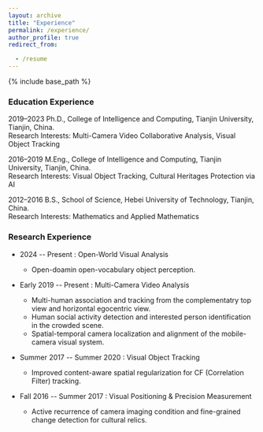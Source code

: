 ```yaml
---
layout: archive
title: "Experience"
permalink: /experience/
author_profile: true
redirect_from: 

  - /resume
---
```


{% include base_path %}


### Education Experience

2019–2023  Ph.D., College of Intelligence and Computing, Tianjin University, Tianjin, China.
<br /> Research Interests: Multi-Camera Video Collaborative Analysis, Visual Object Tracking

2016–2019  M.Eng., College of Intelligence and Computing, Tianjin University, Tianjin, China.
<br /> Research Interests: Visual Object Tracking, Cultural Heritages Protection via AI

2012–2016  B.S., School of Science, Hebei University of Technology, Tianjin, China.
<br /> Research Interests: Mathematics and Applied Mathematics


### Research Experience

* 2024 -- Present : Open-World Visual Analysis
  * Open-doamin open-vocabulary object perception.

* Early 2019 -- Present : Multi-Camera Video Analysis
  * Multi-human association and tracking from the complementatry top view and horizontal egocentric view.
  * Human social activity detection and interested person identification in the crowded scene.
  * Spatial-temporal camera localization and alignment of the mobile-camera visual system.

* Summer 2017 -- Summer 2020 : Visual Object Tracking
	* Improved content-aware spatial regularization for CF (Correlation Filter) tracking.
	
* Fall 2016 -- Summer 2017 : Visual Positioning & Precision Measurement
	* Active recurrence of camera imaging condition and fine-grained change detection for cultural relics.
